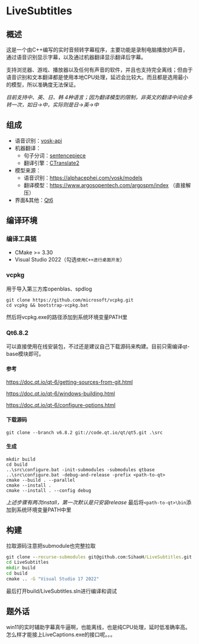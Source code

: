 # LiveSubtitles
## 概述
这是一个由C++编写的实时音频转字幕程序，主要功能是录制电脑播放的声音，通过语音识别显示字幕，以及通过机器翻译显示翻译后字幕。

支持浏览器、游戏、播放器以及任何有声音的软件，并且也支持完全离线；但由于语音识别和文本翻译都是使用本地CPU处理，延迟会比较大。而且都是选用最小的模型，所以准确度无法保证。

*目前支持中、英、日、韩 4种语言；因为翻译模型的限制，非英文的翻译中间会多转一次，如日→中，实际则是日→英→中*


## 组成
- 语音识别：[vosk-api](https://github.com/alphacep/vosk-api)
- 机器翻译：
	- 句子分词：[sentencepiece](https://github.com/google/sentencepiece)
	- 翻译引擎：[CTranslate2](https://github.com/OpenNMT/CTranslate2)
- 模型来源：
	- 语音识别：https://alphacephei.com/vosk/models
	- 翻译模型：https://www.argosopentech.com/argospm/index  （直接解压）
- 界面&其他：[Qt6](https://github.com/qt/qt5)


## 编译环境
### 编译工具链
- CMake >= 3.30
- Visual Studio 2022（勾选`使用C++进行桌面开发`）

### vcpkg
用于导入第三方库openblas、spdlog
```
git clone https://github.com/microsoft/vcpkg.git
cd vcpkg && bootstrap-vcpkg.bat
```
然后将vcpkg.exe的路径添加到系统环境变量PATH里

### Qt6.8.2
可以直接使用在线安装包，不过还是建议自己下载源码来构建。目前只需编译qt-base模块即可。

#### 参考
https://doc.qt.io/qt-6/getting-sources-from-git.html

https://doc.qt.io/qt-6/windows-building.html

https://doc.qt.io/qt-6/configure-options.html

#### 下载源码
`git clone --branch v6.8.2 git://code.qt.io/qt/qt5.git .\src`

#### 生成
```
mkdir build
cd build
..\src\configure.bat -init-submodules -submodules qtbase
..\src\configure.bat -debug-and-release -prefix <path-to-qt>
cmake --build . --parallel
cmake --install .
cmake --install . --config debug
```
*上述步骤有两次install，第一次默认是只安装release*
最后将`<path-to-qt>\bin`添加到系统环境变量PATH中里


## 构建
拉取源码注意把submodule也完整拉取
```cmd
git clone --recurse-submodules git@github.com:SihaoH/LiveSubtitles.git
cd LiveSubtitles
mkdir build
cd build
cmake .. -G "Visual Studio 17 2022"
```

最后打开build/LiveSubtitles.sln进行编译和调试


## 题外话
win11的实时辅助字幕真牛逼啊，也能离线，也是纯CPU处理，延时低准确率高。怎么样才能接上LiveCaptions.exe的接口呢。。。